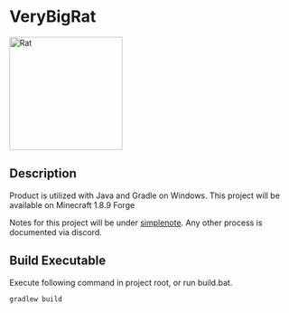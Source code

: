 # VeryBigRat

<img src="https://bigrat.monster/media/bigrat.jpg" alt="Rat" width="200"/>

## Description
Product is utilized with Java and Gradle on Windows.
This project will be available on Minecraft 1.8.9 Forge

Notes for this project will be under [simplenote](https://app.simplenote.com/).
Any other process is documented via discord.

## Build Executable
Execute following command in project root, or run build.bat.
```bash
gradlew build
```
